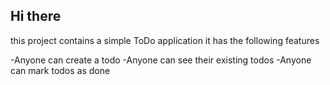 ## Hi there
this project contains a simple ToDo application
it has the following features

-Anyone can create a todo
-Anyone can see their existing todos
-Anyone can mark todos as done